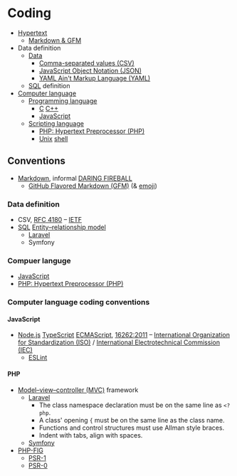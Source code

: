 # Coding
* [Hypertext](http://wikipedia.org/wiki/Hypertext)
  * [Markdown & GFM](http://github.com/noud/github-community-templates#Markdown)
* Data definition
  * [Data](http://wikipedia.org/wiki/Data)
    * [Comma-separated values (CSV)](http://wikipedia.org/wiki/Comma-separated_values)
    * [JavaScript Object Notation (JSON)](http://wikipedia.org/wiki/JSON)
    * [YAML Ain't Markup Language (YAML)](http://wikipedia.org/wiki/YAM)
  * [SQL](http://wikipedia.org/wiki/SQL) definition
* [Computer language](http://wikipedia.org/wiki/Computer_language)
  * [Programming language](http://wikipedia.org/wiki/Programming_language)
    * [C](http://wikipedia.org/wiki/C_(programming_language)) [C++](http://wikipedia.org/wiki/C%2B%2B)
    * [JavaScript](http://wikipedia.org/wiki/JavaScript)
  * [Scripting language](http://wikipedia.org/wiki/Scripting_language)
    * [PHP: Hypertext Preprocessor (PHP)](http://php.net)
    * [Unix](http://wikipedia.org/wiki/Unix) [shell](http://wikipedia.org/wiki/Unix_shell)

## Conventions
* [Markdown](http://daringfireball.net/projects/markdown), informal [DARING FIREBALL](http://daringfireball.net/projects/markdown/syntax)
  * [GitHub Flavored Markdown (GFM)](http://github.github.com/gfm) (& [emoji](http://gist.github.com/rxaviers/7360908))
### Data definition
* CSV, [RFC 4180](http://tools.ietf.org/html/rfc4180) – [IETF](http://ietf.org)
* [SQL]() [Entity–relationship model](http://wikipedia.org/wiki/Entity%E2%80%93relationship_model)
  * [Laravel](https://webdevetc.com/blog/laravel-naming-conventions/#section_naming-database-tables-in-laravel)
  * Symfony
### Compuer languge
* [JavaScript](http://github.com/noud/github-community-templates#JavaScript)
* [PHP: Hypertext Preprocessor (PHP)](http://github.com/noud/github-community-templates#PHP)

### Computer language coding conventions

#### JavaScript
* [Node.js](http://nodejs.org) [TypeScript](http://typescriptlang.org) [ECMA](http://ecma-international.org)[Script](http://ecma-international.org/ecma-262), [16262:2011](http://iso.org/standard/55755.html) – [International Organization for Standardization (ISO)](http://iso.org) / [International Electrotechnical Commission (IEC)](http://iec.ch)
  * [ESLint](http://eslint.org)

#### PHP
* [Model–view–controller (MVC)](http://wikipedia.org/wiki/Model%E2%80%93view%E2%80%93controller) framework
    * [Laravel](http://laravel.com)
        * The class namespace declaration must be on the same line as ```<?php```.
        * A class' opening ```{``` must be on the same line as the class name.
        * Functions and control structures must use Allman style braces.
        * Indent with tabs, align with spaces.
    * [Symfony](http://symfony.com)
* [PHP-FIG](http://www.php-fig.org)
    * [PSR-1](http://github.com/php-fig/fig-standards/blob/master/accepted/PSR-1-basic-coding-standard.md)
    * [PSR-0](http://github.com/php-fig/fig-standards/blob/master/accepted/PSR-0.md)